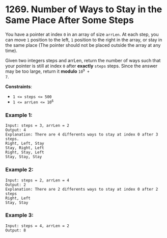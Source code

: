 # 1269. Number of Ways to Stay in the Same Place After Some Steps

You have a pointer at index `0` in an array of size `arrLen`. At each step, you can move `1` position to the left, `1` position to the right in the array, or stay in the same place (The pointer should not be placed outside the array at any time).

Given two integers steps and arrLen, return the number of ways such that your pointer is still at index `0` after **exactly** `steps` steps. Since the answer may be too large, return it **modulo** <code>10<sup>9</sup> + 7</code>.

**Constraints**:
- `1 <= steps <= 500`
- <code>1 <= arrLen <= 10<sup>6</sup></code>

### Example 1:
```
Input: steps = 3, arrLen = 2
Output: 4
Explanation: There are 4 differents ways to stay at index 0 after 3 steps.
Right, Left, Stay
Stay, Right, Left
Right, Stay, Left
Stay, Stay, Stay
```

### Example 2:
```
Input: steps = 2, arrLen = 4
Output: 2
Explanation: There are 2 differents ways to stay at index 0 after 2 steps
Right, Left
Stay, Stay
```

### Example 3:
```
Input: steps = 4, arrLen = 2
Output: 8
```
